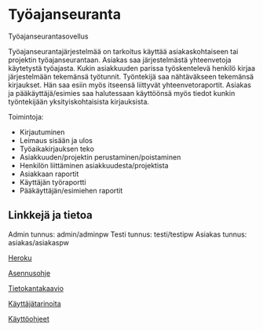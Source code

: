 # Työajanseuranta
Työajanseurantasovellus

Työajanseurantajärjestelmää on tarkoitus käyttää asiakaskohtaiseen tai projektin työajanseurantaan. Asiakas saa järjestelmästä yhteenvetoja käytetystä työajasta. Kukin asiakkuuden parissa työskentelevä henkilö kirjaa järjestelmään tekemänsä työtunnit. Työntekijä saa nähtäväkseen tekemänsä kirjaukset. Hän saa esiin myös itseensä liittyvät yhteenvetoraportit. Asiakas ja pääkäyttäjä/esimies saa halutessaan käyttöönsä 
myös tiedot kunkin työntekijään yksityiskohtaisista kirjauksista.

Toimintoja:
* Kirjautuminen
* Leimaus sisään ja ulos
* Työaikakirjauksen teko
* Asiakkuuden/projektin perustaminen/poistaminen
* Henkilön liittäminen asiakkuudesta/projektista
* Asiakkaan raportit
* Käyttäjän työraportti
* Pääkäyttäjän/esimiehen raportit 

## Linkkejä ja tietoa

Admin tunnus: admin/adminpw
Testi tunnus: testi/testipw
Asiakas tunnus: asiakas/asiakaspw

[Heroku](https://tsoha-tyoajanseuranta.herokuapp.com/)

[Asennusohje](https://github.com/sebazai/tsoha-tyoajanseuranta/blob/master/documentation/asennusohje.md)

[Tietokantakaavio](https://github.com/sebazai/tsoha-tyoajanseuranta/blob/master/documentation/tietokantakaavio.png)

[Käyttäjätarinoita](https://github.com/sebazai/tsoha-tyoajanseuranta/blob/master/documentation/userstories.md)

[Käyttöohjeet](https://github.com/sebazai/tsoha-tyoajanseuranta/blob/master/documentation/kayttoohje.md)
